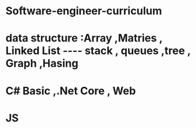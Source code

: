 # Software-engineer-curriculum
# data structure :Array ,Matries , Linked List ---- stack , queues ,tree , Graph ,Hasing 
# C# Basic ,.Net Core , Web
# JS 